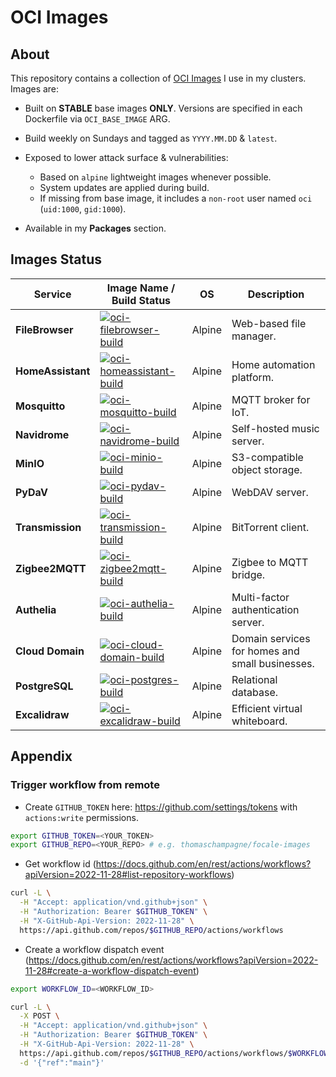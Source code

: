 # OCI Images

## About

This repository contains a collection of [OCI Images](https://github.com/opencontainers/image-spec) I use in my clusters. Images are:

- Built on **STABLE** base images **ONLY**. Versions are specified in each Dockerfile via `OCI_BASE_IMAGE` ARG.

- Build weekly on Sundays and tagged as `YYYY.MM.DD` & `latest`.

- Exposed to lower attack surface & vulnerabilities:
  - Based on `alpine` lightweight images whenever possible.
  - System updates are applied during build.
  - If missing from base image, it includes a `non-root` user named `oci` (`uid:1000`, `gid:1000`).

- Available in my **Packages** section.

## Images Status


| Service         | Image Name / Build Status                                                                                     | OS     | Description                                      |
|-----------------|---------------------------------------------------------------------------------------------------------------|--------|--------------------------------------------------|
| **FileBrowser** | [![oci-filebrowser-build](https://github.com/thomaschampagne/oci-images/actions/workflows/filebrowser.yaml/badge.svg?branch=main)](https://github.com/thomaschampagne/oci-images/actions/workflows/filebrowser.yaml) | Alpine | Web-based file manager.                         |
| **HomeAssistant** | [![oci-homeassistant-build](https://github.com/thomaschampagne/oci-images/actions/workflows/homeassistant.yaml/badge.svg?branch=main)](https://github.com/thomaschampagne/oci-images/actions/workflows/homeassistant.yaml) | Alpine | Home automation platform.                      |
| **Mosquitto**   | [![oci-mosquitto-build](https://github.com/thomaschampagne/oci-images/actions/workflows/mosquitto.yaml/badge.svg?branch=main)](https://github.com/thomaschampagne/oci-images/actions/workflows/mosquitto.yaml) | Alpine | MQTT broker for IoT.                            |
| **Navidrome**   | [![oci-navidrome-build](https://github.com/thomaschampagne/oci-images/actions/workflows/navidrome.yaml/badge.svg?branch=main)](https://github.com/thomaschampagne/oci-images/actions/workflows/navidrome.yaml) | Alpine | Self-hosted music server.                       |
| **MinIO**       | [![oci-minio-build](https://github.com/thomaschampagne/oci-images/actions/workflows/minio.yaml/badge.svg?branch=main)](https://github.com/thomaschampagne/oci-images/actions/workflows/minio.yaml) | Alpine | S3-compatible object storage.                   |
| **PyDaV**       | [![oci-pydav-build](https://github.com/thomaschampagne/oci-images/actions/workflows/pydav.yaml/badge.svg?branch=main)](https://github.com/thomaschampagne/oci-images/actions/workflows/pydav.yaml) | Alpine | WebDAV server.                                  |
| **Transmission**| [![oci-transmission-build](https://github.com/thomaschampagne/oci-images/actions/workflows/transmission.yaml/badge.svg?branch=main)](https://github.com/thomaschampagne/oci-images/actions/workflows/transmission.yaml) | Alpine | BitTorrent client.                             |
| **Zigbee2MQTT** | [![oci-zigbee2mqtt-build](https://github.com/thomaschampagne/oci-images/actions/workflows/zigbee2mqtt.yaml/badge.svg?branch=main)](https://github.com/thomaschampagne/oci-images/actions/workflows/zigbee2mqtt.yaml) | Alpine | Zigbee to MQTT bridge.                         |
| **Authelia**    | [![oci-authelia-build](https://github.com/thomaschampagne/oci-images/actions/workflows/authelia.yaml/badge.svg?branch=main)](https://github.com/thomaschampagne/oci-images/actions/workflows/authelia.yaml) | Alpine | Multi-factor authentication server.             |
| **Cloud Domain**| [![oci-cloud-domain-build](https://github.com/thomaschampagne/oci-images/actions/workflows/cloud-domain.yaml/badge.svg?branch=main)](https://github.com/thomaschampagne/oci-images/actions/workflows/cloud-domain.yaml) | Alpine | Domain services for homes and small businesses. |
| **PostgreSQL**  | [![oci-postgres-build](https://github.com/thomaschampagne/oci-images/actions/workflows/postgres.yaml/badge.svg?branch=main)](https://github.com/thomaschampagne/oci-images/actions/workflows/postgres.yaml) | Alpine | Relational database.                           |
| **Excalidraw**  | [![oci-excalidraw-build](https://github.com/thomaschampagne/oci-images/actions/workflows/excalidraw.yaml/badge.svg?branch=main)](https://github.com/thomaschampagne/oci-images/actions/workflows/excalidraw.yaml) | Alpine | Efficient virtual whiteboard.                           |

## Appendix

### Trigger workflow from remote

- Create `GITHUB_TOKEN` here: <https://github.com/settings/tokens> with `actions:write` permissions.

```bash
export GITHUB_TOKEN=<YOUR_TOKEN>
export GITHUB_REPO=<YOUR_REPO> # e.g. thomaschampagne/focale-images
```

- Get workflow id (<https://docs.github.com/en/rest/actions/workflows?apiVersion=2022-11-28#list-repository-workflows>)

```bash
curl -L \
  -H "Accept: application/vnd.github+json" \
  -H "Authorization: Bearer $GITHUB_TOKEN" \
  -H "X-GitHub-Api-Version: 2022-11-28" \
  https://api.github.com/repos/$GITHUB_REPO/actions/workflows
```

- Create a workflow dispatch event (<https://docs.github.com/en/rest/actions/workflows?apiVersion=2022-11-28#create-a-workflow-dispatch-event>)

```bash
export WORKFLOW_ID=<WORKFLOW_ID>
```

```bash
curl -L \
  -X POST \
  -H "Accept: application/vnd.github+json" \
  -H "Authorization: Bearer $GITHUB_TOKEN" \
  -H "X-GitHub-Api-Version: 2022-11-28" \
  https://api.github.com/repos/$GITHUB_REPO/actions/workflows/$WORKFLOW_ID/dispatches \
  -d '{"ref":"main"}'
```

